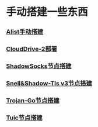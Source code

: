 # 手动搭建一些东西
### [Alist手动搭建](https://github.com/MHY2233/MHY2233/blob/main/Alist%E6%89%8B%E5%8A%A8%E6%90%AD%E5%BB%BA.md)

### [CloudDrive-2部署](https://github.com/MHY2233/MHY2233/blob/main/CloudDrive-2%E9%83%A8%E7%BD%B2.md)

### [ShadowSocks节点搭建](https://github.com/MHY2233/MHY2233/blob/main/ShadowSocks.md)

### [Snell&Shadow-Tls v3节点搭建](https://github.com/MHY2233/MHY2233/blob/main/Snell+Shadow-tls%20v3%E9%83%A8%E7%BD%B2.md)

### [Trojan-Go节点搭建](https://github.com/MHY2233/MHY2233/blob/main/Trojan-Go%E8%8A%82%E7%82%B9%E6%90%AD%E5%BB%BA.md)

### [Tuic节点搭建](https://github.com/MHY2233/MHY2233/blob/main/Tuic%E8%8A%82%E7%82%B9%E6%90%AD%E5%BB%BA.md)












